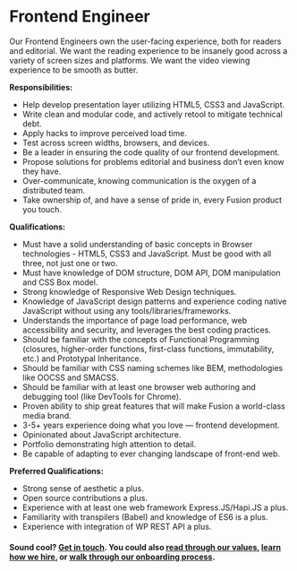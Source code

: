 # Frontend Engineer

Our Frontend Engineers own the user-facing experience, both for readers and editorial. We want the reading experience to be insanely good across a variety of screen sizes and platforms. We want the video viewing experience to be smooth as butter.

**Responsibilities:**
- Help develop presentation layer utilizing HTML5, CSS3 and JavaScript.
- Write clean and modular code, and actively retool to mitigate technical debt.
- Apply hacks to improve perceived load time.
- Test across screen widths, browsers, and devices.
- Be a leader in ensuring the code quality of our frontend development.
- Propose solutions for problems editorial and business don’t even know they have.
- Over-communicate, knowing communication is the oxygen of a distributed team.
- Take ownership of, and have a sense of pride in, every Fusion product you touch.

**Qualifications:**
- Must have a solid understanding of basic concepts in Browser technologies - HTML5, CSS3
  and JavaScript. Must be good with all three, not just one or two.
- Must have knowledge of DOM structure, DOM API, DOM manipulation and CSS Box model.
- Strong knowledge of Responsive Web Design techniques.
- Knowledge of JavaScript design patterns and experience coding native JavaScript without
  using any tools/libraries/frameworks.
- Understands the importance of page load performance, web accessibility and security, and leverages the best coding practices.
- Should be familiar with the concepts of Functional Programming (closures, higher-order
  functions, first-class functions, immutability, etc.) and Prototypal Inheritance.
- Should be familiar with CSS naming schemes like BEM, methodologies like OOCSS and
  SMACSS.
- Should be familiar with at least one browser web authoring and debugging tool (like DevTools
  for Chrome).
- Proven ability to ship great features that will make Fusion a world-class media brand.
- 3-5+ years experience doing what you love — frontend development.
- Opinionated about JavaScript architecture.
- Portfolio demonstrating high attention to detail.
- Be capable of adapting to ever changing landscape of front-end web.

**Preferred Qualifications:**
- Strong sense of aesthetic a plus.
- Open source contributions a plus.
- Experience with at least one web framework Express.JS/Hapi.JS a plus.
- Familiarity with transpilers (Babel) and knowledge of ES6 is a plus.
- Experience with integration of WP REST API a plus.

#### Sound cool? [Get in touch](mailto:tech-jobs@fusion.net). You could also [read through our values](https://github.com/fusioneng/tech-docs/blob/master/team-culture/values.md), [learn how we hire](https://github.com/fusioneng/tech-docs/blob/master/team-culture/how-we-hire.md), or [walk through our onboarding process](https://github.com/fusioneng/tech-docs/blob/master/team-culture/onboarding.md).
